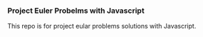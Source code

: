 ### Project Euler Probelms with Javascript


This repo is for project eular problems solutions with Javascript. 

